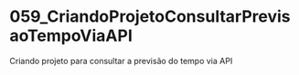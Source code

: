 # 059_CriandoProjetoConsultarPrevisaoTempoViaAPI
 Criando projeto para consultar a previsão do tempo via API
